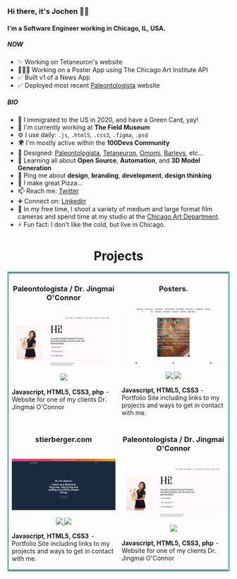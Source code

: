 ### Hi there, it's Jochen 👋🏽

#### I'm a Software Engineer working in Chicago, IL, USA.

##### NOW

- ✨ Working on Tetaneuron's website
- 👷🏼‍♂️ Working on a Poster App using The Chicago Art Institute API
- ✅ Built v1 of a News App
- ✅ Deployed most recent [Paleontologista](https://paleontologista.com) website

##### BIO

- 🛂 I immigrated to the US in 2020, and have a Green Card, yay! 
- 🏢 I'm currently working at **The Field Museum**
- ⚙️ I use daily: `.js`, `.html5`, `.css3`, `.figma`, `.psd`
- 🌍 I'm mostly active within the **100Devs Community**
- 💅 Designed: [Paleontologista](https://paleontologista.com), [Tetaneuron](https://tetaneuron.com), [Omomi](https://omomi.netlify.app/), [Barleys](https://barleys.netlify.app/), etc…
- 🌱 Learning all about **Open Source**, **Automation**, and **3D Model Generation**
- 💬 Ping me about **design**, **branding**, **development**, **design thinking**
- 🍕 I make great Pizza...
- 📫 Reach me: [Twitter](https://twitter.com/heyjochen)
- ➕ Connect on: [Linkedin](https://linkedin.com/in/jochen-stierberger)
- 📸 In my free time, I shoot a variety of medium and large format film cameras and spend time at my studio at the  [Chicago Art Department](https://chicagoartdepartment.org).
- ⚡️ Fun fact: I don't like the cold, but live in Chicago.


<h1 align="center">Projects</h1>
<table bordercolor="#66b2b2">
  
  <tr>
    <td width="50%" valign="top">
      <h3 align="center">Paleontologista / Dr. Jingmai O'Connor</h3>
        <br />
        <a target="_blank" href="http://paleontologista.com">
            <img src="assets/Website_Jingmai-OConnor-5fps.gif" width="100%" alt="Paleontologista"/>
        </a>
        <br />
        <p align="center">        
  <a href="http://paleontologista.com" target="_blank">
    <img src="https://img.shields.io/static/v1?label=|&message=WEBSITE&color=cdf998&style=flat-square&logo=wordpress&logo-color=white"/>
  </a>
      </p>
        <p><strong>Javascript, HTML5, CSS3, php</strong> - Website for one of my clients Dr. Jingmai O'Connor</p>
    </td>
    <td width="50%" valign="top">
      <h3 align="center">Posters.</h3>
      <br />
        <a target="_blank" href="https://chicagoposters.netlify.app/">
          <img src="https://github.com/heyjochen/Posters-Chicago/blob/main/assets/README.gif?raw=true" width="100%" alt="Posters."/>
        </a>
      <br />
        <p align="center">
  <a href="https://github.com/heyjochen/Posters-Chicago" target="_blank">
    <img src="https://img.shields.io/static/v1?label=|&message=REPO&color=23555f&style=flat-square&logo=github&logo-color=white"/>
  </a>
  <a href="https://chicagoposters.netlify.app/" target="_blank">
    <img src="https://img.shields.io/static/v1?label=|&message=WEBSITE&color=cdf998&style=flat-square&logo=wordpress&logo-color=white"/>
  </a>
      </p>
        <p><strong>Javascript, HTML5, CSS3</strong> - Portfolio Site including links to my projects and ways to get in contact with me.</p>
    </td>
  </tr>
  
  <tr>
    <td width="50%" valign="top">
      <h3 align="center">stierberger.com</h3>
      <br />
        <a target="_blank" href="https://stierberger.com">
          <img src="assets/Website_Jochen-Stierberger-5fps.gif" width="100%" alt="Portfolio"/>
        </a>
      <br />
        <p align="center">
  <a href="https://github.com/heyjochen/Website_Jochen-Stierberger" target="_blank">
    <img src="https://img.shields.io/static/v1?label=|&message=REPO&color=23555f&style=flat-square&logo=github&logo-color=white"/>
  </a>
  <a href="http://stierberger.com" target="_blank">
    <img src="https://img.shields.io/static/v1?label=|&message=WEBSITE&color=cdf998&style=flat-square&logo=wordpress&logo-color=white"/>
  </a>
      </p>
        <p><strong>Javascript, HTML5, CSS3</strong> - Portfolio Site including links to my projects and ways to get in contact with me.</p>
    </td>
    <td width="50%" valign="top">
      <h3 align="center">Paleontologista / Dr. Jingmai O'Connor</h3>
        <br />
        <a target="_blank" href="http://paleontologista.com">
            <img src="assets/Website_Jingmai-OConnor-5fps.gif" width="100%" alt="Paleontologista"/>
        </a>
        <br />
        <p align="center">        
  <a href="http://paleontologista.com" target="_blank">
    <img src="https://img.shields.io/static/v1?label=|&message=WEBSITE&color=cdf998&style=flat-square&logo=wordpress&logo-color=white"/>
  </a>
      </p>
        <p><strong>Javascript, HTML5, CSS3, php</strong> - Website for one of my clients Dr. Jingmai O'Connor</p>
    </td>
  </tr>
</table>
